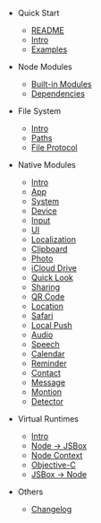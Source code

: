 - Quick Start
  - [README](en/README.md)
  - [Intro](en/quickstart/intro.md)
  - [Examples](en/quickstart/examples.md)

- Node Modules
  - [Built-in Modules](en/node-modules/builtin.md)
  - [Dependencies](en/node-modules/deps.md)

- File System
  - [Intro](en/fs/intro.md)
  - [Paths](en/fs/paths.md)
  - [File Protocol](en/fs/protocol.md)

- Native Modules
  - [Intro](en/native-modules/intro.md)
  - [App](en/native-modules/app.md)
  - [System](en/native-modules/system.md)
  - [Device](en/native-modules/device.md)
  - [Input](en/native-modules/input.md)
  - [UI](en/native-modules/ui.md)
  - [Localization](en/native-modules/l10n.md)
  - [Clipboard](en/native-modules/clipboard.md)
  - [Photo](en/native-modules/photo.md)
  - [iCloud Drive](en/native-modules/drive.md)
  - [Quick Look](en/native-modules/quicklook.md)
  - [Sharing](en/native-modules/share.md)
  - [QR Code](en/native-modules/qrcode.md)
  - [Location](en/native-modules/location.md)
  - [Safari](en/native-modules/safari.md)
  - [Local Push](en/native-modules/push.md)
  - [Audio](en/native-modules/audio.md)
  - [Speech](en/native-modules/speech.md)
  - [Calendar](en/native-modules/calendar.md)
  - [Reminder](en/native-modules/reminder.md)
  - [Contact](en/native-modules/contact.md)
  - [Message](en/native-modules/message.md)
  - [Montion](en/native-modules/motion.md)
  - [Detector](en/native-modules/detector.md)

- Virtual Runtimes
  - [Intro](en/vm/intro.md)
  - [Node -> JSBox](en/vm/node-jsbox.md)
  - [Node Context](en/vm/context.md)
  - [Objective-C](en/vm/objc.md)
  - [JSBox -> Node](en/vm/jsbox-node.md)

- Others
  - [Changelog](en/others/changelog.md)